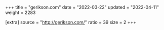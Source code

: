 +++
title = "gerikson.com"
date = "2022-03-22"
updated = "2022-04-11"
weight = 2283

[extra]
source = "http://gerikson.com/"
ratio = 39
size = 2
+++

